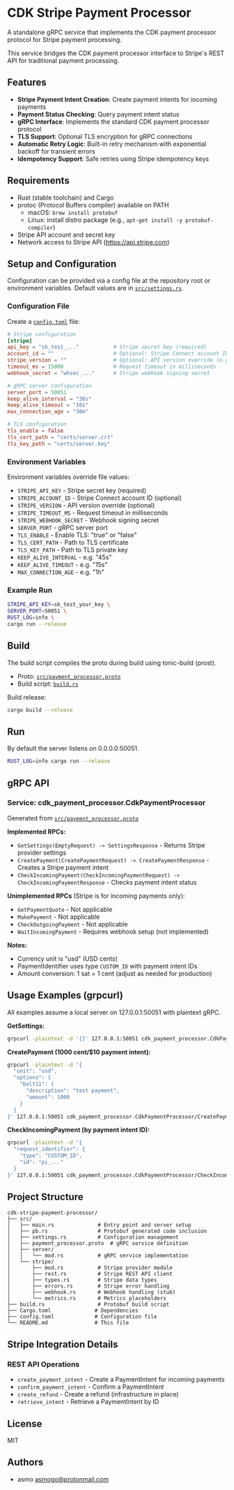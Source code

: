 # CDK Stripe Payment Processor

A standalone gRPC service that implements the CDK payment processor protocol for Stripe payment processing. 

This service bridges the CDK payment processor interface to Stripe's REST API for traditional payment processing.

## Features

- **Stripe Payment Intent Creation**: Create payment intents for incoming payments
- **Payment Status Checking**: Query payment intent status
- **gRPC Interface**: Implements the standard CDK payment processor protocol
- **TLS Support**: Optional TLS encryption for gRPC connections
- **Automatic Retry Logic**: Built-in retry mechanism with exponential backoff for transient errors
- **Idempotency Support**: Safe retries using Stripe idempotency keys

## Requirements

- Rust (stable toolchain) and Cargo
- protoc (Protocol Buffers compiler) available on PATH
  - macOS: `brew install protobuf`
  - Linux: install distro package (e.g., `apt-get install -y protobuf-compiler`)
- Stripe API account and secret key
- Network access to Stripe API (https://api.stripe.com)

## Setup and Configuration

Configuration can be provided via a config file at the repository root or environment variables. Default values are in [`src/settings.rs`](src/settings.rs).

### Configuration File

Create a [`config.toml`](config.toml) file:

```toml
# Stripe configuration
[stripe]
api_key = "sk_test_..."           # Stripe secret key (required)
account_id = ""                   # Optional: Stripe Connect account ID
stripe_version = ""               # Optional: API version override (e.g., "2023-10-16")
timeout_ms = 15000                # Request timeout in milliseconds
webhook_secret = "whsec_..."      # Stripe webhook signing secret

# gRPC server configuration
server_port = 50051
keep_alive_interval = "30s"
keep_alive_timeout = "10s"
max_connection_age = "30m"

# TLS configuration
tls_enable = false
tls_cert_path = "certs/server.crt"
tls_key_path = "certs/server.key"
```

### Environment Variables

Environment variables override file values:

- `STRIPE_API_KEY` - Stripe secret key (required)
- `STRIPE_ACCOUNT_ID` - Stripe Connect account ID (optional)
- `STRIPE_VERSION` - API version override (optional)
- `STRIPE_TIMEOUT_MS` - Request timeout in milliseconds
- `STRIPE_WEBHOOK_SECRET` - Webhook signing secret
- `SERVER_PORT` - gRPC server port
- `TLS_ENABLE` - Enable TLS: "true" or "false"
- `TLS_CERT_PATH` - Path to TLS certificate
- `TLS_KEY_PATH` - Path to TLS private key
- `KEEP_ALIVE_INTERVAL` - e.g. "45s"
- `KEEP_ALIVE_TIMEOUT` - e.g. "15s"
- `MAX_CONNECTION_AGE` - e.g. "1h"

### Example Run

```bash
STRIPE_API_KEY=sk_test_your_key \
SERVER_PORT=50051 \
RUST_LOG=info \
cargo run --release
```

## Build

The build script compiles the proto during build using tonic-build (prost).

- Proto: [`src/payment_processor.proto`](src/payment_processor.proto)
- Build script: [`build.rs`](build.rs)

Build release:
```bash
cargo build --release
```

## Run

By default the server listens on 0.0.0.0:50051.

```bash
RUST_LOG=info cargo run --release
```

## gRPC API

### Service: cdk_payment_processor.CdkPaymentProcessor

Generated from [`src/payment_processor.proto`](src/payment_processor.proto)

**Implemented RPCs:**
- `GetSettings(EmptyRequest) -> SettingsResponse` - Returns Stripe provider settings
- `CreatePayment(CreatePaymentRequest) -> CreatePaymentResponse` - Creates a Stripe payment intent
- `CheckIncomingPayment(CheckIncomingPaymentRequest) -> CheckIncomingPaymentResponse` - Checks payment intent status

**Unimplemented RPCs** (Stripe is for incoming payments only):
- `GetPaymentQuote` - Not applicable
- `MakePayment` - Not applicable
- `CheckOutgoingPayment` - Not applicable
- `WaitIncomingPayment` - Requires webhook setup (not implemented)

**Notes:**
- Currency unit is "usd" (USD cents)
- PaymentIdentifier uses type `CUSTOM_ID` with payment intent IDs
- Amount conversion: 1 sat = 1 cent (adjust as needed for production)

## Usage Examples (grpcurl)

All examples assume a local server on 127.0.0.1:50051 with plaintext gRPC.

**GetSettings:**
```bash
grpcurl -plaintext -d '{}' 127.0.0.1:50051 cdk_payment_processor.CdkPaymentProcessor/GetSettings
```

**CreatePayment (1000 cent/$10 payment intent):**
```bash
grpcurl -plaintext -d '{
  "unit": "usd",
  "options": { 
    "bolt11": { 
      "description": "test payment", 
      "amount": 1000
    } 
  }
}' 127.0.0.1:50051 cdk_payment_processor.CdkPaymentProcessor/CreatePayment
```

**CheckIncomingPayment (by payment intent ID):**
```bash
grpcurl -plaintext -d '{
  "request_identifier": { 
    "type": "CUSTOM_ID", 
    "id": "pi_..." 
  }
}' 127.0.0.1:50051 cdk_payment_processor.CdkPaymentProcessor/CheckIncomingPayment
```

## Project Structure

```
cdk-stripe-payment-processor/
├── src/
│   ├── main.rs              # Entry point and server setup
│   ├── pb.rs                # Protobuf generated code inclusion
│   ├── settings.rs          # Configuration management
│   ├── payment_processor.proto  # gRPC service definition
│   ├── server/
│   │   └── mod.rs           # gRPC service implementation
│   └── stripe/
│       ├── mod.rs           # Stripe provider module
│       ├── rest.rs          # Stripe REST API client
│       ├── types.rs         # Stripe data types
│       ├── errors.rs        # Stripe error handling
│       ├── webhook.rs       # Webhook handling (stub)
│       └── metrics.rs       # Metrics placeholders
├── build.rs                 # Protobuf build script
├── Cargo.toml              # Dependencies
├── config.toml             # Configuration file
└── README.md               # This file
```

## Stripe Integration Details

### REST API Operations

- `create_payment_intent` - Create a PaymentIntent for incoming payments
- `confirm_payment_intent` - Confirm a PaymentIntent
- `create_refund` - Create a refund (infrastructure in place)
- `retrieve_intent` - Retrieve a PaymentIntent by ID

## License

MIT

## Authors

- asmo <asmogo@protonmail.com>